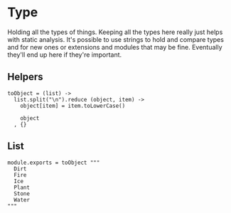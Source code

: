 Type
====

Holding all the types of things. Keeping all the types here really just helps
with static analysis. It's possible to use strings to hold and compare types
and for new ones or extensions and modules that may be fine. Eventually they'll
end up here if they're important.

Helpers
-------

    toObject = (list) ->
      list.split("\n").reduce (object, item) ->
        object[item] = item.toLowerCase()

        object
      , {}

List
----

    module.exports = toObject """
      Dirt
      Fire
      Ice
      Plant
      Stone
      Water
    """

